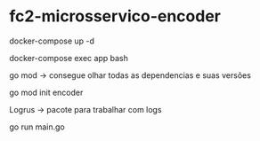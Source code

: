 # fc2-microsservico-encoder

docker-compose up -d

docker-compose exec app bash

go mod -> consegue olhar todas as dependencias e suas versões

go mod init encoder

Logrus -> pacote para trabalhar com logs

go run main.go